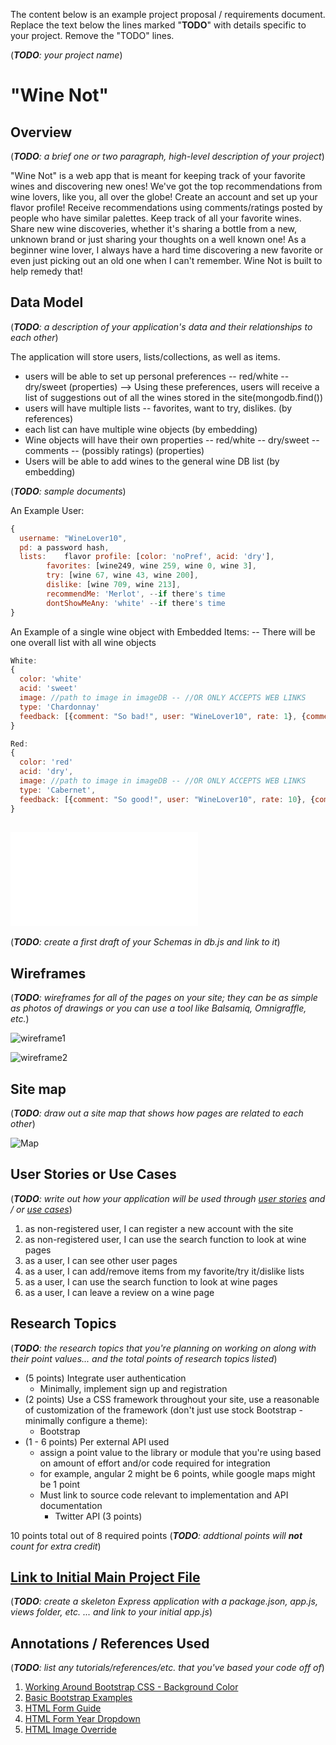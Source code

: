 The content below is an example project proposal / requirements document. Replace the text below the lines marked "__TODO__" with details specific to your project. Remove the "TODO" lines.

(___TODO__: your project name_)

# "Wine Not"

## Overview

(___TODO__: a brief one or two paragraph, high-level description of your project_)

"Wine Not" is a web app that is meant for keeping track of your favorite wines and discovering new ones! We've got the top recommendations from wine lovers, like you, all over the globe! 
Create an account and set up your flavor profile! Receive recommendations using comments/ratings posted by people who have similar palettes. Keep track of all your favorite wines. Share new wine discoveries, whether it's sharing a bottle from a new, unknown brand or just sharing your thoughts
on a well known one! As a beginner wine lover, I always have a hard time discovering a new favorite or even just picking out an old one when I can't remember. Wine Not is built to help remedy that!

## Data Model

(___TODO__: a description of your application's data and their relationships to each other_) 

The application will store users, lists/collections, as well as items.
- users will be able to set up personal preferences -- red/white -- dry/sweet (properties)
--> Using these preferences, users will receive a list of suggestions out of all the wines stored in the site(mongodb.find())
- users will have multiple lists -- favorites, want to try, dislikes. (by references)
- each list can have multiple wine objects (by embedding)
- Wine objects will have their own properties -- red/white -- dry/sweet -- comments -- (possibly ratings) (properties)
- Users will be able to add wines to the general wine DB list (by embedding)

(___TODO__: sample documents_)

An Example User:

```javascript
{
  username: "WineLover10",
  pd: a password hash,
  lists: 	flavor profile: [color: 'noPref', acid: 'dry'],
		favorites: [wine249, wine 259, wine 0, wine 3],
		try: [wine 67, wine 43, wine 200],
		dislike: [wine 709, wine 213],
		recommendMe: 'Merlot', --if there's time
		dontShowMeAny: 'white' --if there's time
}
```

An Example of a single wine object with Embedded Items: -- There will be one overall list with all wine objects

```javascript
White:
{
  color: 'white'
  acid: 'sweet'
  image: //path to image in imageDB -- //OR ONLY ACCEPTS WEB LINKS
  type: 'Chardonnay'
  feedback: [{comment: "So bad!", user: "WineLover10", rate: 1}, {comment: "Its okay", user: "Kathy23T", rate: 5} ]
}

Red:
{
  color: 'red'
  acid: 'dry',
  image: //path to image in imageDB -- //OR ONLY ACCEPTS WEB LINKS
  type: 'Cabernet',
  feedback: [{comment: "So good!", user: "WineLover10", rate: 10}, {comment: "Too sour!", user: "Kathy23T", rate: 3} ]
}
```


## ![Link to Commented First Draft Schema](db.js) 

(___TODO__: create a first draft of your Schemas in db.js and link to it_)

## Wireframes

(___TODO__: wireframes for all of the pages on your site; they can be as simple as photos of drawings or you can use a tool like Balsamiq, Omnigraffle, etc._)

![wireframe1](documentation/Wireframe001.jpg)

![wireframe2](documentation/Wireframe002.jpg)

## Site map

(___TODO__: draw out a site map that shows how pages are related to each other_)

![Map](documentation/Map003.jpg)

## User Stories or Use Cases

(___TODO__: write out how your application will be used through [user stories](http://en.wikipedia.org/wiki/User_story#Format) and / or [use cases](https://www.mongodb.com/download-center?jmp=docs&_ga=1.47552679.1838903181.1489282706#previous)_)

1. as non-registered user, I can register a new account with the site
2. as non-registered user, I can use the search function to look at wine pages
2. as a user, I can see other user pages
3. as a user, I can add/remove items from my favorite/try it/dislike lists
4. as a user, I can use the search function to look at wine pages
5. as a user, I can leave a review on a wine page

## Research Topics

(___TODO__: the research topics that you're planning on working on along with their point values... and the total points of research topics listed_)

* (5 points) Integrate user authentication
	* Minimally, implement sign up and registration
* (2 points) Use a CSS framework throughout your site, use a reasonable of customization of the framework (don't just use stock Bootstrap - minimally configure a theme):
	* Bootstrap
* (1 - 6 points) Per external API used
	* assign a point value to the library or module that you're using based on amount of effort and/or code required for integration
	* for example, angular 2 might be 6 points, while google maps might be 1 point
	* Must link to source code relevant to implementation and API documentation
		* Twitter API (3 points)

10 points total out of 8 required points (___TODO__: addtional points will __not__ count for extra credit_)


## [Link to Initial Main Project File](app.js) 

(___TODO__: create a skeleton Express application with a package.json, app.js, views folder, etc. ... and link to your initial app.js_)

## Annotations / References Used 

(___TODO__: list any tutorials/references/etc. that you've based your code off of_)

1. [Working Around Bootstrap CSS - Background Color](http://stackoverflow.com/questions/10768891/how-to-change-the-default-background-color-white-to-something-else-in-twitter-bo)
2. [Basic Bootstrap Examples](http://getbootstrap.com/getting-started/#examples)
3. [HTML Form Guide](http://htmlreference.io/element/input/)
4. [HTML Form Year Dropdown](http://snipplr.com/view/4157/birth-year-dropdown/)
5. [HTML Image Override](http://stackoverflow.com/questions/31448390/bootstrap-fallback-when-there-an-image-load-error)
